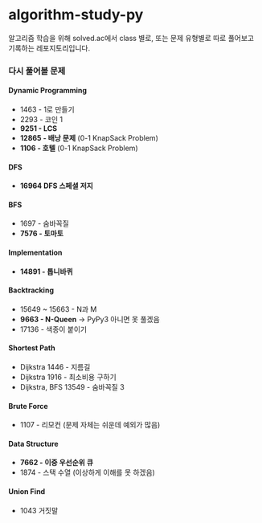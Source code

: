 # algorithm-study-py

알고리즘 학습을 위해 solved.ac에서 class 별로, 또는 문제 유형별로 따로 풀어보고 기록하는 레포지토리입니다.

### 다시 풀어볼 문제

#### Dynamic Programming
- 1463 - 1로 만들기
- 2293 - 코인 1
- **9251 - LCS**
- **12865 - 배낭 문제** (0-1 KnapSack Problem)
- **1106 - 호텔** (0-1 KnapSack Problem)

#### DFS
- **16964 DFS 스페셜 저지**

#### BFS
- 1697 - 숨바꼭질
- **7576 - 토마토**

#### Implementation
- **14891 - 톱니바퀴**

#### Backtracking
- 15649 ~ 15663 - N과 M
- **9663 - N-Queen**
 -> PyPy3 아니면 못 풀겠음
- 17136 - 색종이 붙이기

#### Shortest Path
- Dijkstra 1446 - 지름길 
- Dijkstra 1916 - 최소비용 구하기
- Dijkstra, BFS 13549 - 숨바꼭질 3

#### Brute Force
- 1107 - 리모컨 (문제 자체는 쉬운데 예외가 많음)

#### Data Structure
- **7662 - 이중 우선순위 큐**
- 1874 - 스택 수열 (이상하게 이해를 못 하겠음)

#### Union Find
- 1043 거짓말